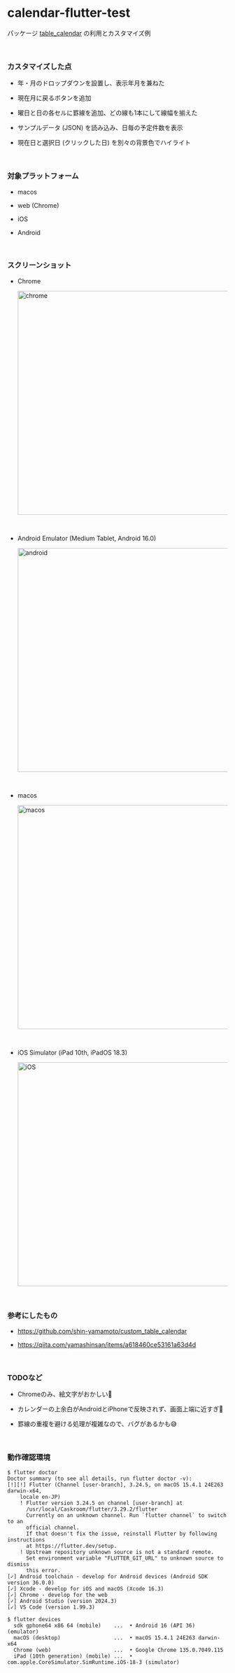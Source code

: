# calendar-flutter-test

パッケージ [table_calendar](https://pub.dev/packages/table_calendar) の利用とカスタマイズ例

<br>

### カスタマイズした点

- 年・月のドロップダウンを設置し、表示年月を兼ねた

- 現在月に戻るボタンを追加
- 曜日と日の各セルに罫線を追加、どの線も1本にして線幅を揃えた
- サンプルデータ (JSON) を読み込み、日毎の予定件数を表示
- 現在日と選択日 (クリックした日) を別々の背景色でハイライト

<br>

### 対象プラットフォーム

- macos

- web (Chrome)
- iOS
- Android

<br>

### スクリーンショット

- Chrome

  <img width="512" alt="chrome" src="https://github.com/user-attachments/assets/cc781776-e6d7-44af-ada3-bcdbddf96655" />

<br>

- Android Emulator (Medium Tablet, Android 16.0)

  <img width="512" alt="android" src="https://github.com/user-attachments/assets/7be3cc35-f7b0-4d42-9c17-58ec3c08e322" />

<br>

- macos

  <img width="512" alt="macos" src="https://github.com/user-attachments/assets/e4c677b1-d3b2-4d83-b583-126bc3d8bf11" />

<br>

- iOS Simulator (iPad 10th, iPadOS 18.3)

  <img width="512" alt="iOS" src="https://github.com/user-attachments/assets/67476b9a-b1a5-4421-9792-b00d1b5a7c12" />

<br>

### 参考にしたもの

- https://github.com/shin-yamamoto/custom_table_calendar

- https://qiita.com/yamashinsan/items/a618460ce53161a63d4d

<br>

### TODOなど

- Chromeのみ、絵文字がおかしい🤔

- カレンダーの上余白がAndroidとiPhoneで反映されず、画面上端に近すぎ🤔

- 罫線の重複を避ける処理が複雑なので、バグがあるかも😅

<br>

### 動作確認環境
```
$ flutter doctor
Doctor summary (to see all details, run flutter doctor -v):
[!][!] Flutter (Channel [user-branch], 3.24.5, on macOS 15.4.1 24E263 darwin-x64,
    locale en-JP)
    ! Flutter version 3.24.5 on channel [user-branch] at
      /usr/local/Caskroom/flutter/3.29.2/flutter
      Currently on an unknown channel. Run `flutter channel` to switch to an
      official channel.
      If that doesn't fix the issue, reinstall Flutter by following instructions
      at https://flutter.dev/setup.
    ! Upstream repository unknown source is not a standard remote.
      Set environment variable "FLUTTER_GIT_URL" to unknown source to dismiss
      this error.
[✓] Android toolchain - develop for Android devices (Android SDK version 36.0.0)
[✓] Xcode - develop for iOS and macOS (Xcode 16.3)
[✓] Chrome - develop for the web
[✓] Android Studio (version 2024.3)
[✓] VS Code (version 1.99.3)
```

```
$ flutter devices
  sdk gphone64 x86 64 (mobile)    ...  • Android 16 (API 36) (emulator)
  macOS (desktop)                 ...  • macOS 15.4.1 24E263 darwin-x64
  Chrome (web)                    ...  • Google Chrome 135.0.7049.115
  iPad (10th generation) (mobile) ...  • com.apple.CoreSimulator.SimRuntime.iOS-18-3 (simulator)
```
